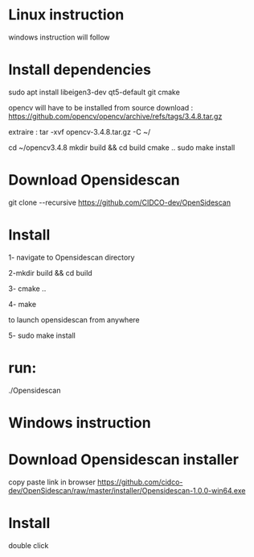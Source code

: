 # Linux instruction
windows instruction will follow

# Install dependencies
sudo apt install libeigen3-dev qt5-default git cmake

opencv will have to be installed from source
download :
https://github.com/opencv/opencv/archive/refs/tags/3.4.8.tar.gz

extraire :
tar -xvf opencv-3.4.8.tar.gz -C ~/

cd ~/opencv3.4.8
mkdir build && cd build
cmake ..
sudo make install


# Download Opensidescan
git clone --recursive https://github.com/CIDCO-dev/OpenSidescan


# Install
1- navigate to Opensidescan directory

2-mkdir build && cd build

3- cmake ..

4- make

to launch opensidescan from anywhere

5- sudo make install

# run:
./Opensidescan


# Windows instruction

# Download Opensidescan installer
copy paste link in browser 
https://github.com/cidco-dev/OpenSidescan/raw/master/installer/Opensidescan-1.0.0-win64.exe

# Install 
double click

